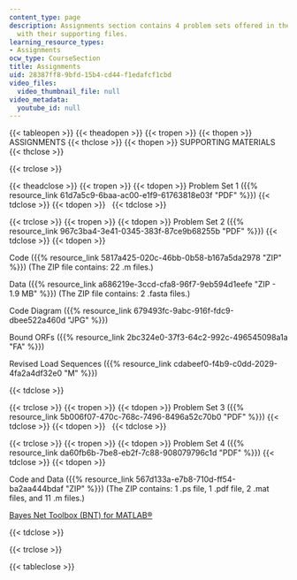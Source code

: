 ```yaml
---
content_type: page
description: Assignments section contains 4 problem sets offered in the course, along
  with their supporting files.
learning_resource_types:
- Assignments
ocw_type: CourseSection
title: Assignments
uid: 28387ff8-9bfd-15b4-cd44-f1edafcf1cbd
video_files:
  video_thumbnail_file: null
video_metadata:
  youtube_id: null
---
```


{{< tableopen >}}
{{< theadopen >}}
{{< tropen >}}
{{< thopen >}}
ASSIGNMENTS
{{< thclose >}}
{{< thopen >}}
SUPPORTING MATERIALS
{{< thclose >}}

{{< trclose >}}

{{< theadclose >}}
{{< tropen >}}
{{< tdopen >}}
Problem Set 1 ({{% resource_link 61d7a5c9-6baa-ac00-e1f9-61763818e03f "PDF" %}})
{{< tdclose >}}
{{< tdopen >}}
 
{{< tdclose >}}

{{< trclose >}}
{{< tropen >}}
{{< tdopen >}}
Problem Set 2 ({{% resource_link 967c3ba4-3e41-0345-383f-87ce9b68255b "PDF" %}})
{{< tdclose >}}
{{< tdopen >}}


Code ({{% resource_link 5817a425-020c-46bb-0b58-b167a5da2978 "ZIP" %}}) (The ZIP file contains: 22 .m files.)

Data ({{% resource_link a686219e-3ccd-cfa8-96f7-9eb594d1eefe "ZIP - 1.9 MB" %}}) (The ZIP file contains: 2 .fasta files.)

Code Diagram ({{% resource_link 679493fc-9abc-916f-fdc9-dbee522a460d "JPG" %}})

Bound ORFs ({{% resource_link 2bc324e0-37f3-64c2-992c-496545098a1a "FA" %}})

Revised Load Sequences ({{% resource_link cdabeef0-f4b9-c0dd-2029-4fa2a4df32e0 "M" %}})


{{< tdclose >}}

{{< trclose >}}
{{< tropen >}}
{{< tdopen >}}
Problem Set 3 ({{% resource_link 5b006f07-470c-768c-7496-8496a52c70b0 "PDF" %}})
{{< tdclose >}}
{{< tdopen >}}
 
{{< tdclose >}}

{{< trclose >}}
{{< tropen >}}
{{< tdopen >}}
Problem Set 4 ({{% resource_link da60fb6b-7be8-eb2f-7c88-908079796c1d "PDF" %}})
{{< tdclose >}}
{{< tdopen >}}


Code and Data ({{% resource_link 567d133a-e7b8-710d-ff54-ba2aa444bdaf "ZIP" %}}) (The ZIP contains: 1 .ps file, 1 .pdf file, 2 .mat files, and 11 .m files.)

[Bayes Net Toolbox (BNT) for MATLAB®](http://bnt.sourceforge.net/)


{{< tdclose >}}

{{< trclose >}}

{{< tableclose >}}